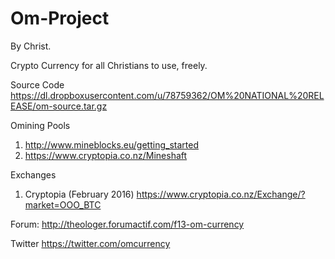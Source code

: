 # Om-Project

By Christ.

Crypto Currency for all Christians to use, freely.

Source Code
https://dl.dropboxusercontent.com/u/78759362/OM%20NATIONAL%20RELEASE/om-source.tar.gz

Omining Pools
1. http://www.mineblocks.eu/getting_started
2. https://www.cryptopia.co.nz/Mineshaft

Exchanges
1. Cryptopia (February 2016)
https://www.cryptopia.co.nz/Exchange/?market=OOO_BTC

Forum:
http://theologer.forumactif.com/f13-om-currency

Twitter
https://twitter.com/omcurrency
